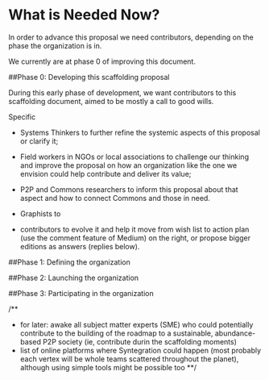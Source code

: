 
# What is Needed Now? 

In order to advance this proposal we need contributors, depending on the phase the organization is in. 

We currently are at phase 0 of improving this document.

##Phase 0: Developing this scaffolding proposal

During this early phase of development, we want contributors to this scaffolding document, aimed to be mostly a call to good wills.

Specific 
* Systems Thinkers to further refine the systemic aspects of this proposal or clarify it;
* Field workers in NGOs or local associations to challenge our thinking and improve the proposal on how an organization like the one we envision could help contribute and deliver its value;
* P2P and Commons researchers to inform this proposal about that aspect and how to connect Commons and those in need.

* Graphists to
* contributors to evolve it and help it move from wish list to action plan (use the comment feature of Medium) on the right, or propose bigger editions as answers (replies below).

##Phase 1: Defining the organization

##Phase 2: Launching the organization

##Phase 3: Participating in the organization

/**
* for later: awake all subject matter experts (SME) who could potentially contribute to the building of the roadmap to a sustainable, abundance-based P2P society (ie, contribute durin the scaffolding moments)
* list of online platforms where Syntegration could happen (most probably each vertex will be whole teams scattered throughout the planet), although using simple tools might be possible too
**/
